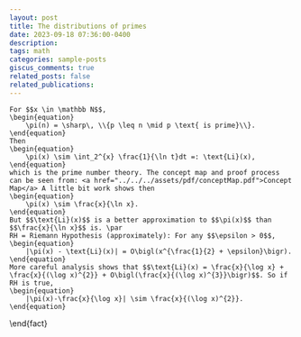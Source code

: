 ```yaml
---
layout: post
title: The distributions of primes
date: 2023-09-18 07:36:00-0400
description: 
tags: math
categories: sample-posts
giscus_comments: true
related_posts: false
related_publications: 
---
```

<!-- This post shows how to add bibliography to simple blog posts. If you would like something more academic, check the [distill style post]({% post_url 2018-12-22-distill %}). -->

    For $$x \in \mathbb N$$,
    \begin{equation}
        \pi(n) = \sharp\, \\{p \leq n \mid p \text{ is prime}\\}. 
    \end{equation}
    Then 
    \begin{equation}
        \pi(x) \sim \int_2^{x} \frac{1}{\ln t}dt =: \text{Li}(x),
    \end{equation}
    which is the prime number theory. The concept map and proof process can be seen from: <a href="../../../assets/pdf/conceptMap.pdf">Concept Map</a> A little bit work shows then
    \begin{equation}
        \pi(x) \sim \frac{x}{\ln x}.
    \end{equation}
    But $$\text{Li}(x)$$ is a better approximation to $$\pi(x)$$ than $$\frac{x}{\ln x}$$ is. \par
    RH = Riemann Hypothesis (approximately): For any $$\epsilon > 0$$, 
    \begin{equation}
        |\pi(x) - \text{Li}(x)| = O\bigl(x^{\frac{1}{2} + \epsilon}\bigr).
    \end{equation}
    More careful analysis shows that $$\text{Li}(x) = \frac{x}{\log x} + \frac{x}{(\log x)^{2}} + O\bigl(\frac{x}{(\log x)^{3}}\bigr)$$. So if RH is true, 
    \begin{equation}
        |\pi(x)-\frac{x}{\log x}| \sim \frac{x}{(\log x)^{2}}.
    \end{equation}
\end{fact}
